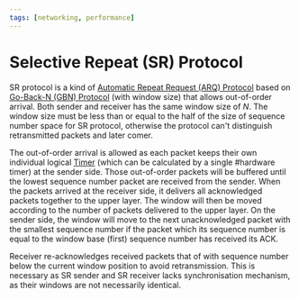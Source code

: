 ```yaml
---
tags: [networking, performance]
---
```


# Selective Repeat (SR) Protocol

SR protocol is a kind of [Automatic Repeat Request (ARQ) Protocol](202303141902.md)
based on [Go-Back-N (GBN) Protocol](202303141912.md) (with window size) that
allows out-of-order arrival. Both sender and receiver has the same window size
of $N$. The window size must be less than or equal to the half of the size of
sequence number space for SR protocol, otherwise the protocol can't distinguish
retransmitted packets and later comer.

The out-of-order arrival is allowed as each packet keeps their own individual
logical [Timer](202404061106.md) (which can be calculated by a single #hardware
timer) at the sender side. Those out-of-order packets will be buffered until the
lowest sequence number packet are received from the sender. When the packets
arrived at the receiver side, it delivers all acknowledged packets together to
the upper layer. The window will then be moved according to the number of
packets delivered to the upper layer. On the sender side, the window will move
to the next unacknowledged packet with the smallest sequence number if the
packet which its sequence number is equal to the window base (first) sequence
number has received its ACK.

Receiver re-acknowledges received packets that of with sequence number below the
current window position to avoid retransmission. This is necessary as SR sender
and SR receiver lacks synchronisation mechanism, as their windows are not
necessarily identical.

